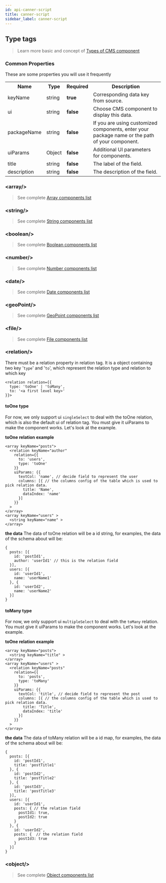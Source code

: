 ```yaml
---
id: api-canner-script
title: canner-script
sidebar_label: canner-script
---
```


## Type tags

> Learn more basic and concept of [Types of CMS component](advance-component-types.md)

### Common Properties

These are some properties you will use it frequently

<table>
  <tr>
    <th>Name</th>
    <th>Type</th>
    <th>Required</th>
    <th>Description</th>
  </tr>
  <tr>
    <td>keyName</td>
    <td>string</td>
    <td><b>true</b></td>
    <td>Corresponding data key from source.</td>
  </tr>
  <tr>
    <td>ui</td>
    <td>string</td>
    <td><b>false</b></td>
    <td>Choose CMS component to display this data. </td>
  </tr>
  <tr>
    <td>packageName</td>
    <td>string</td>
    <td><b>false</b></td>
    <td>If you are using customized components, enter your package name or the path of your component.</td>
  </tr>
  <tr>
    <td>uiParams</td>
    <td>Object</td>
    <td><b>false</b></td>
    <td>Additional UI parameters for components. </td>
  </tr>
  <tr>
    <td>title</td>
    <td>string</td>
    <td><b>false</b></td>
    <td>The label of the field.</td>
  </tr>
  <tr>
    <td>description</td>
    <td>string</td>
    <td><b>false</b></td>
    <td>The description of the field.</td>
  </tr>
</table>

### &lt;array/&gt;

> See complete [Array components list](/component/?selectedKind=Array&selectedStory=Gallery&full=0&addons=1&stories=1&panelRight=0&addonPanel=storybook%2Factions%2Factions-panel)

### &lt;string/&gt;

> See complete [String components list](/component/?selectedKind=String&selectedStory=Card&full=0&addons=1&stories=1&panelRight=0&addonPanel=storybook%2Factions%2Factions-panel)

### &lt;boolean/&gt;

> See complete [Boolean components list](/component/?selectedKind=Boolean&selectedStory=Card&full=0&addons=1&stories=1&panelRight=0&addonPanel=storybook%2Factions%2Factions-panel)

### &lt;number/&gt;

> See complete [Number components list](/component/?selectedKind=Number&selectedStory=Input&full=0&addons=1&stories=1&panelRight=0&addonPanel=storybook%2Factions%2Factions-panel)

### &lt;date/&gt;

> See complete [Date components list](/component/?selectedKind=Date&selectedStory=Date&full=0&addons=1&stories=1&panelRight=0&addonPanel=storybook%2Factions%2Factions-panel)

### &lt;geoPoint/&gt;

> See complete [GeoPoint components list](/component/?selectedKind=GeoPoint&selectedStory=Map&full=0&addons=1&stories=1&panelRight=0&addonPanel=storybook%2Factions%2Factions-panel)

### &lt;file/&gt;

> See complete [File components list](/component/?selectedKind=File&selectedStory=Image&full=0&addons=1&stories=1&panelRight=0&addonPanel=storybook%2Factions%2Factions-panel)

### &lt;relation/&gt;

There must be a relation property in relation tag. It is a object containing two key '`type`' and '`to`', which represent the relation type and relation to which key

```
<relation relation={{
  type: 'toOne' | 'toMany',
  to: '<a first level key>'
}}>
```
#### toOne type

For now, we only support ui `singleSelect` to deal with the toOne relation, which is also the default ui of relation tag. You must give it uiParams to make the component works. Let's look at the example.

**toOne relation example**
```
<array keyName="posts">
  <relation keyName="author"
    relation={{
      to: 'users',
      type: 'toOne'
    }}
    uiParams: {{
      textCol: 'name', // decide field to represent the user
      columns: [{ // the columns config of the table which is used to pick relation data.
        title: 'Name',
        dataIndex: 'name'
      }]
    }}
  >
</array>
<array keyName="users" >
  <string keyName="name" >
</array>
```

**the data**
The data of toOne relation will be a id string, for examples, the data of the schema about will be:

```
{
  posts: [{
    id: 'postId1',
    author: 'userId1' // this is the relation field
  }],
  users: [{
    id: 'userId1',
    name: 'userName1'
  }, {
    id: 'userId2',
    name: 'userName2'
  }]
}
```


#### toMany type

For now, we only support ui `multipleSelect` to deal with the `toMany` relation. You must give it uiParams to make the component works. Let's look at the example.

**toOne relation example**
```
<array keyName="posts">
  <string keyName="title" >
</array>
<array keyName="users" >
  <relation keyName="posts"
    relation={{
      to: 'posts',
      type: 'toMany'
    }}
    uiParams: {{
      textCol: 'title', // decide field to represent the post
      columns: [{ // the columns config of the table which is used to pick relation data.
        title: 'Title',
        dataIndex: 'title'
      }]
    }}
  >
</array>
```

**the data**
The data of toMany relation will be a id map, for examples, the data of the schema about will be:

```
{
  posts: [{
    id: 'postId1',
    title: 'postTitle1'
  }, {
    id: 'postId2',
    title: 'postTitle2'
  }, {
    id: 'postId3',
    title: 'postTitle3'
  }],
  users: [{
    id: 'userId1',
    posts: { // the relation field
      postId1: true,
      postId2: true
    }
  }, {
    id: 'userId2',
    posts: {  // the relation field
      postId3: true
    }
  }]
}
```

### &lt;object/&gt;

> See complete [Object components list](/component/?selectedKind=Object&selectedStory=Options&full=0&addons=1&stories=1&panelRight=0&addonPanel=storybook%2Factions%2Factions-panel)
